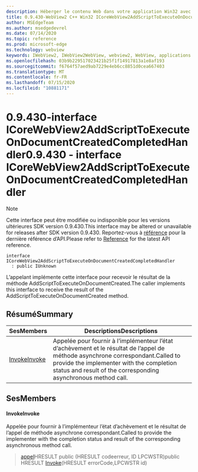 ```yaml
---
description: Héberger le contenu Web dans votre application Win32 avec le contrôle Microsoft Edge WebView2
title: 0.9.430-WebView2 C++ Win32 ICoreWebView2AddScriptToExecuteOnDocumentCreatedCompletedHandler
author: MSEdgeTeam
ms.author: msedgedevrel
ms.date: 07/14/2020
ms.topic: reference
ms.prod: microsoft-edge
ms.technology: webview
keywords: IWebView2, IWebView2WebView, webview2, WebView, applications Win32, Win32, Edge, ICoreWebView2, ICoreWebView2Host, contrôle de navigateur, html Edge
ms.openlocfilehash: 03b9b229517023421b25f1f14917813a1e8af193
ms.sourcegitcommit: f6764f57aed9ab7229e4eb6cc8851d0cea667403
ms.translationtype: MT
ms.contentlocale: fr-FR
ms.lasthandoff: 07/15/2020
ms.locfileid: "10881171"
---
```

# <span data-ttu-id="cd9cd-104">0.9.430-interface ICoreWebView2AddScriptToExecuteOnDocumentCreatedCompletedHandler</span><span class="sxs-lookup"><span data-stu-id="cd9cd-104">0.9.430 - interface ICoreWebView2AddScriptToExecuteOnDocumentCreatedCompletedHandler</span></span> 

> [!NOTE]
> <span data-ttu-id="cd9cd-105">Cette interface peut être modifiée ou indisponible pour les versions ultérieures SDK version 0.9.430.</span><span class="sxs-lookup"><span data-stu-id="cd9cd-105">This interface may be altered or unavailable for releases after SDK version 0.9.430.</span></span> <span data-ttu-id="cd9cd-106">Reportez-vous à [référence](../../../webview2-api-reference.md) pour la dernière référence d’API.</span><span class="sxs-lookup"><span data-stu-id="cd9cd-106">Please refer to [Reference](../../../webview2-api-reference.md) for the latest API reference.</span></span>

```
interface ICoreWebView2AddScriptToExecuteOnDocumentCreatedCompletedHandler
  : public IUnknown
```

<span data-ttu-id="cd9cd-107">L’appelant implémente cette interface pour recevoir le résultat de la méthode AddScriptToExecuteOnDocumentCreated.</span><span class="sxs-lookup"><span data-stu-id="cd9cd-107">The caller implements this interface to receive the result of the AddScriptToExecuteOnDocumentCreated method.</span></span>

## <span data-ttu-id="cd9cd-108">Résumé</span><span class="sxs-lookup"><span data-stu-id="cd9cd-108">Summary</span></span>

 <span data-ttu-id="cd9cd-109">Ses</span><span class="sxs-lookup"><span data-stu-id="cd9cd-109">Members</span></span>                        | <span data-ttu-id="cd9cd-110">Descriptions</span><span class="sxs-lookup"><span data-stu-id="cd9cd-110">Descriptions</span></span>
--------------------------------|---------------------------------------------
[<span data-ttu-id="cd9cd-111">Invoke</span><span class="sxs-lookup"><span data-stu-id="cd9cd-111">Invoke</span></span>](#invoke) | <span data-ttu-id="cd9cd-112">Appelée pour fournir à l’implémenteur l’état d’achèvement et le résultat de l’appel de méthode asynchrone correspondant.</span><span class="sxs-lookup"><span data-stu-id="cd9cd-112">Called to provide the implementer with the completion status and result of the corresponding asynchronous method call.</span></span>

## <span data-ttu-id="cd9cd-113">Ses</span><span class="sxs-lookup"><span data-stu-id="cd9cd-113">Members</span></span>

#### <span data-ttu-id="cd9cd-114">Invoke</span><span class="sxs-lookup"><span data-stu-id="cd9cd-114">Invoke</span></span> 

<span data-ttu-id="cd9cd-115">Appelée pour fournir à l’implémenteur l’état d’achèvement et le résultat de l’appel de méthode asynchrone correspondant.</span><span class="sxs-lookup"><span data-stu-id="cd9cd-115">Called to provide the implementer with the completion status and result of the corresponding asynchronous method call.</span></span>

> <span data-ttu-id="cd9cd-116">[appel](#invoke)HRESULT public (HRESULT codeerreur, ID LPCWSTR)</span><span class="sxs-lookup"><span data-stu-id="cd9cd-116">public HRESULT [Invoke](#invoke)(HRESULT errorCode,LPCWSTR id)</span></span>

